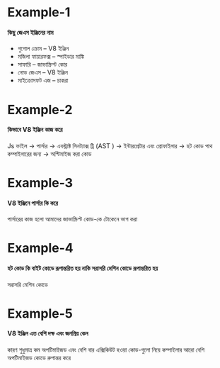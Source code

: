 # Example-1
####  কিছু জেএস ইঞ্জিনের নাম
* গুগোল ক্রোম – V8 ইঞ্জিন
* মজিলা ফায়ারফক্স – স্পাইডার মাঙ্কি 
* সাফারি – জাভাস্ক্রিপ্ট কোর 
* নোড জেএস – V8 ইঞ্জিন
* মাইক্রোসফট এজ – চাকরা

# Example-2
#### কিভাবে V8 ইঞ্জিন কাজ করে
Js ফাইল -> পার্সার -> এবস্ট্রাক্ট সিনট্যাক্স ট্রি (AST ) -> ইন্টারপ্রেটার এবং প্রোফাইলার -> হট কোড পাথ কম্পাইলারের জন্য -> অপ্টিমাইজ করা কোড

# Example-3
#### V8 ইঞ্জিনে পার্সার কি করে
পার্সারের কাজ হলো আমাদের জাভাস্ক্রিপ্ট কোড-কে টোকেনে ভাগ করা

# Example-4
#### হট কোড কি বাইট কোডে রূপান্তরিত হয় নাকি সরাসরি মেশিন কোডে রূপান্তরিত হয়
সরাসরি মেশিন কোডে

# Example-5
#### V8 ইঞ্জিন এত বেশি দক্ষ এবং জনপ্রিয় কেন
কারণ শুধুমাত্র কম অপটিমাইজড এবং বেশি বার এক্সিকিউট হওয়া কোড-গুলো নিয়ে কম্পাইলার আরো বেশি অপটিমাইজড কোডে রুপান্তর করে